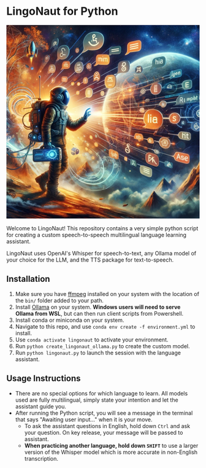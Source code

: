 # LingoNaut for Python

![LingoNaut](header.jpg)

Welcome to LingoNaut! This repository contains a very simple python script for creating a custom speech-to-speech multilingual language learning assistant.

LingoNaut uses OpenAI's Whisper for speech-to-text, any Ollama model of your choice for the LLM, and the TTS package for text-to-speech.

## Installation
1. Make sure you have [ffmpeg](https://ffmpeg.org/download.html) installed on your system with the location of the `bin/` folder added to your path.
2. Install [Ollama](https://ollama.ai/) on your system. **Windows users will need to serve Ollama from WSL**, but can then run client scripts from Powershell.
3. Install conda or miniconda on your system.
4. Navigate to this repo, and use `conda env create -f environment.yml` to install.
5. Use `conda activate lingonaut` to activate your environment.
6. Run `python create_lingonaut_ollama.py` to create the custom model.
7. Run `python lingonaut.py` to launch the session with the language assistant.

## Usage Instructions
- There are no special options for which language to learn. All models used are fully multilingual, simply state your intention and let the assistant guide you.
- After running the Python script, you will see a message in the terminal that says "Awaiting user input..." when it is your move.
  - To ask the assistant questions in English, hold down `Ctrl` and ask your question. On key release, your message will be passed to assistant.
  - **When practicing another language, hold down `SHIFT`** to use a larger version of the Whisper model which is more accurate in non-English transcription.
